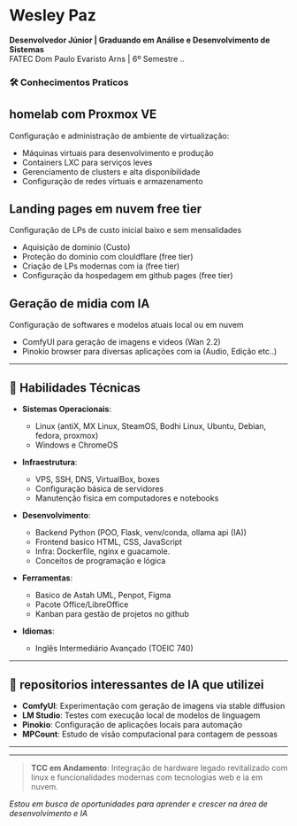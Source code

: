 # Wesley Paz

**Desenvolvedor Júnior | Graduando em Análise e Desenvolvimento de Sistemas**  
FATEC Dom Paulo Evaristo Arns | 6º Semestre ..

### 🛠️ Conhecimentos Praticos ###

## homelab com Proxmox VE
Configuração e administração de ambiente de virtualização:
- Máquinas virtuais para desenvolvimento e produção
- Containers LXC para serviços leves
- Gerenciamento de clusters e alta disponibilidade
- Configuração de redes virtuais e armazenamento

## Landing pages em nuvem free tier
Configuração de LPs de custo inicial baixo e sem mensalidades
- Aquisição de dominio (Custo)
- Proteção do dominio com clouldflare (free tier)
- Criação de LPs modernas com ia (free tier)
- Configuração da hospedagem em github pages (free tier)

## Geração de midia com IA
Configuração de softwares e modelos atuais local ou em nuvem
- ComfyUI para geração de imagens e videos (Wan 2.2) 
- Pinokio browser para diversas aplicações com ia (Audio, Edição etc..)
--- 

## 🧠 Habilidades Técnicas

- **Sistemas Operacionais**: 
  - Linux (antiX, MX Linux, SteamOS, Bodhi Linux, Ubuntu, Debian, fedora, proxmox)
  - Windows e ChromeOS

- **Infraestrutura**: 
  - VPS, SSH, DNS, VirtualBox, boxes
  - Configuração básica de servidores
  - Manutenção fisica em computadores e notebooks 

- **Desenvolvimento**: 
  - Backend Python (POO, Flask, venv/conda, ollama api (IA))
  - Frontend basico HTML, CSS, JavaScript
  - Infra: Dockerfile, nginx e guacamole.
  - Conceitos de programação e lógica

- **Ferramentas**: 
  - Basico de Astah UML, Penpot, Figma
  - Pacote Office/LibreOffice
  - Kanban para gestão de projetos no github

- **Idiomas**: 
  - Inglês Intermediário Avançado (TOEIC 740)

---

## 🤖 repositorios interessantes de IA que utilizei

- **ComfyUI**: Experimentação com geração de imagens via stable diffusion
- **LM Studio**: Testes com execução local de modelos de linguagem
- **Pinokio**: Configuração de aplicações locais para automação
- **MPCount**: Estudo de visão computacional para contagem de pessoas

---


---

> **TCC em Andamento**: Integração de hardware legado revitalizado com linux e funcionalidades modernas com tecnologias web e ia em nuvem. 

*Estou em busca de oportunidades para aprender e crescer na área de desenvolvimento e IA*
```
